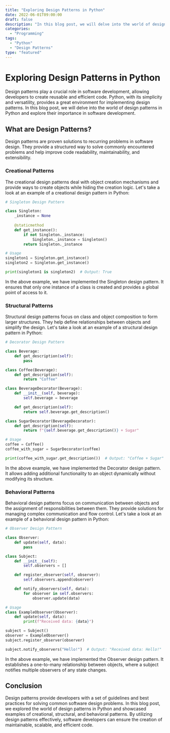 ```yaml
---
title: "Exploring Design Patterns in Python"
date: 2022-06-01T09:00:00
draft: false
description: "In this blog post, we will delve into the world of design patterns in Python and explore their importance in software development."
categories:
  - "Programming"
tags:
  - "Python"
  - "Design Patterns"
type: "featured"
---
```


# Exploring Design Patterns in Python

Design patterns play a crucial role in software development, allowing developers to create reusable and efficient code. Python, with its simplicity and versatility, provides a great environment for implementing design patterns. In this blog post, we will delve into the world of design patterns in Python and explore their importance in software development.

## What are Design Patterns?

Design patterns are proven solutions to recurring problems in software design. They provide a structured way to solve commonly encountered problems and help improve code readability, maintainability, and extensibility.

### Creational Patterns

The creational design patterns deal with object creation mechanisms and provide ways to create objects while hiding the creation logic. Let's take a look at an example of a creational design pattern in Python:

```python
# Singleton Design Pattern

class Singleton:
    _instance = None
    
    @staticmethod
    def get_instance():
        if not Singleton._instance:
            Singleton._instance = Singleton()
        return Singleton._instance

# Usage
singleton1 = Singleton.get_instance()
singleton2 = Singleton.get_instance()

print(singleton1 is singleton2)  # Output: True
```

In the above example, we have implemented the Singleton design pattern. It ensures that only one instance of a class is created and provides a global point of access to it.

### Structural Patterns

Structural design patterns focus on class and object composition to form larger structures. They help define relationships between objects and simplify the design. Let's take a look at an example of a structural design pattern in Python:

```python
# Decorator Design Pattern

class Beverage:
    def get_description(self):
        pass

class Coffee(Beverage):
    def get_description(self):
        return "Coffee"

class BeverageDecorator(Beverage):
    def __init__(self, beverage):
        self.beverage = beverage

    def get_description(self):
        return self.beverage.get_description()

class SugarDecorator(BeverageDecorator):
    def get_description(self):
        return f"{self.beverage.get_description()} + Sugar"

# Usage
coffee = Coffee()
coffee_with_sugar = SugarDecorator(coffee)

print(coffee_with_sugar.get_description())  # Output: "Coffee + Sugar"
```

In the above example, we have implemented the Decorator design pattern. It allows adding additional functionality to an object dynamically without modifying its structure.

### Behavioral Patterns

Behavioral design patterns focus on communication between objects and the assignment of responsibilities between them. They provide solutions for managing complex communication and flow control. Let's take a look at an example of a behavioral design pattern in Python:

```python
# Observer Design Pattern

class Observer:
    def update(self, data):
        pass

class Subject:
    def __init__(self):
        self.observers = []

    def register_observer(self, observer):
        self.observers.append(observer)

    def notify_observers(self, data):
        for observer in self.observers:
            observer.update(data)

# Usage
class ExampleObserver(Observer):
    def update(self, data):
        print(f"Received data: {data}")

subject = Subject()
observer = ExampleObserver()
subject.register_observer(observer)

subject.notify_observers("Hello!")  # Output: "Received data: Hello!"
```

In the above example, we have implemented the Observer design pattern. It establishes a one-to-many relationship between objects, where a subject notifies multiple observers of any state changes.

## Conclusion

Design patterns provide developers with a set of guidelines and best practices for solving common software design problems. In this blog post, we explored the world of design patterns in Python and showcased examples of creational, structural, and behavioral patterns. By utilizing design patterns effectively, software developers can ensure the creation of maintainable, scalable, and efficient code.
